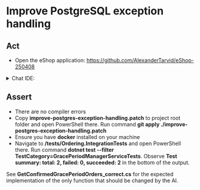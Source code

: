 # Improve PostgreSQL exception handling

## Act

- Open the eShop application:
<https://github.com/AlexanderTarvid/eShop-250408>

<details>
<summary>Chat IDE:</summary>

- Open file **src/OrderProcessor/Services/GracePeriodManagerService.cs**
- Open the chat AI interface and enter:

```text
Improve exception handling in method `GetConfirmedGracePeriodOrders`: add handling for `PostgresException` and make logged errors more detailed. Log inner exceptions if available.
```

- Submit the request
- Accept the suggestions
- Save the file

</details>

## Assert

- There are no compiler errors
- Copy **improve-postgres-exception-handling.patch** to project root folder and open PowerShell there. Run command **git apply ./improve-postgres-exception-handling.patch**
- Ensure you have **docker** installed on your machine
- Navigate to **/tests/Ordering.IntegrationTests** and open PowerShell there. Run command **dotnet test --filter TestCategory=GracePeriodManagerServiceTests**. Observe **Test summary: total: 2, failed: 0, succeeded: 2** in the bottom of the output.

See **GetConfirmedGracePeriodOrders_correct.cs** for the expected implementation of the only function that should be changed by the AI.

